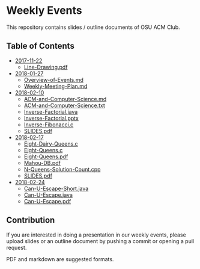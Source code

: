 Weekly Events
===

This repository contains slides / outline documents of OSU ACM Club.

Table of Contents
---

* [2017-11-22](2017-11-22)
    * [Line-Drawing.pdf](2017-11-22/Line-Drawing.pdf)
* [2018-01-27](2018-01-27)
    * [Overview-of-Events.md](2018-01-27/Overview-of-Events.md)
    * [Weekly-Meeting-Plan.md](2018-01-27/Weekly-Meeting-Plan.md)
* [2018-02-10](2018-02-10)
    * [ACM-and-Computer-Science.md](2018-02-10/ACM-and-Computer-Science.md)
    * [ACM-and-Computer-Science.txt](2018-02-10/ACM-and-Computer-Science.txt)
    * [Inverse-Factorial.java](2018-02-10/Inverse-Factorial.java)
    * [Inverse-Factorial.pptx](2018-02-10/Inverse-Factorial.pptx)
    * [Inverse-Fibonacci.c](2018-02-10/Inverse-Fibonacci.c)
    * [SLIDES.pdf](2018-02-10/SLIDES.pdf)
* [2018-02-17](2018-02-17)
    * [Eight-Dairy-Queens.c](2018-02-17/Eight-Dairy-Queens.c)
    * [Eight-Queens.c](2018-02-17/Eight-Queens.c)
    * [Eight-Queens.pdf](2018-02-17/Eight-Queens.pdf)
    * [Mahou-DB.pdf](2018-02-17/Mahou-DB.pdf)
    * [N-Queens-Solution-Count.cpp](2018-02-17/N-Queens-Solution-Count.cpp)
    * [SLIDES.pdf](2018-02-17/SLIDES.pdf)
* [2018-02-24](2018-02-24)
    * [Can-U-Escape-Short.java](2018-02-24/Can-U-Escape-Short.java)
    * [Can-U-Escape.java](2018-02-24/Can-U-Escape.java)
    * [Can-U-Escape.pdf](2018-02-24/Can-U-Escape.pdf)

Contribution
---

If you are interested in doing a presentation in our weekly events, please upload slides or an outline document by pushing a commit or opening a pull request.

PDF and markdown are suggested formats.
